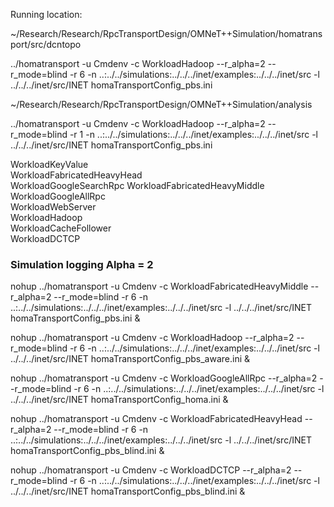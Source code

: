 Running location: 

~/Research/Research/RpcTransportDesign/OMNeT++Simulation/homatransport/src/dcntopo

../homatransport -u Cmdenv -c WorkloadHadoop --r_alpha=2 --r_mode=blind -r 6 -n ..:../../simulations:../../../inet/examples:../../../inet/src -l ../../../inet/src/INET homaTransportConfig_pbs.ini 




~/Research/Research/RpcTransportDesign/OMNeT++Simulation/analysis


 ../homatransport -u Cmdenv -c WorkloadHadoop --r_alpha=2 --r_mode=blind -r 1 -n ..:../../simulations:../../../inet/examples:../../../inet/src -l ../../../inet/src/INET homaTransportConfig_pbs.ini 
 
 
 
 WorkloadKeyValue  
 WorkloadFabricatedHeavyHead  
 WorkloadGoogleSearchRpc 
 WorkloadFabricatedHeavyMiddle  
 WorkloadGoogleAllRpc  
 WorkloadWebServer  
 WorkloadHadoop  
 WorkloadCacheFollower  
 WorkloadDCTCP  

### Simulation logging Alpha = 2

nohup ../homatransport -u Cmdenv -c WorkloadFabricatedHeavyMiddle  --r_alpha=2 --r_mode=blind -r 6 -n ..:../../simulations:../../../inet/examples:../../../inet/src -l ../../../inet/src/INET homaTransportConfig_pbs.ini &


nohup ../homatransport -u Cmdenv -c WorkloadHadoop  --r_alpha=2 --r_mode=blind -r 6 -n ..:../../simulations:../../../inet/examples:../../../inet/src -l ../../../inet/src/INET homaTransportConfig_pbs_aware.ini &


nohup ../homatransport -u Cmdenv -c WorkloadGoogleAllRpc  --r_alpha=2 --r_mode=blind -r 6 -n ..:../../simulations:../../../inet/examples:../../../inet/src -l ../../../inet/src/INET homaTransportConfig_homa.ini &

nohup ../homatransport -u Cmdenv -c WorkloadFabricatedHeavyHead  --r_alpha=2 --r_mode=blind -r 6 -n ..:../../simulations:../../../inet/examples:../../../inet/src -l ../../../inet/src/INET homaTransportConfig_pbs_blind.ini &


nohup ../homatransport -u Cmdenv -c WorkloadDCTCP  --r_alpha=2 --r_mode=blind -r 6 -n ..:../../simulations:../../../inet/examples:../../../inet/src -l ../../../inet/src/INET homaTransportConfig_pbs_blind.ini &















